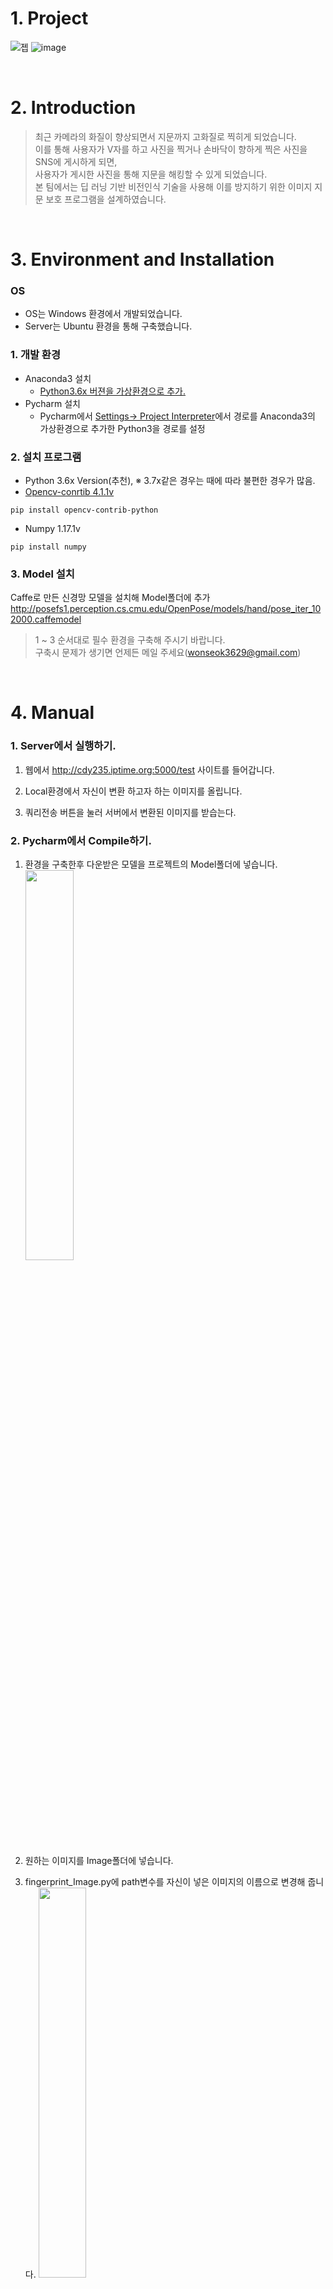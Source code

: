 # 1. Project
![젭](https://user-images.githubusercontent.com/50629716/65788145-6907b400-e195-11e9-913f-74caf29c40a7.PNG)
![image](https://user-images.githubusercontent.com/50629716/85387906-66998580-b580-11ea-9ade-237846925d4a.png)

</br>

# 2. Introduction
> 최근 카메라의 화질이 향상되면서 지문까지 고화질로 찍히게 되었습니다.</br>
> 이를 통해 사용자가 V자를 하고 사진을 찍거나 손바닥이 향하게 찍은 사진을 SNS에 게시하게 되면,</br> 
> 사용자가 게시한 사진을 통해 지문을 해킹할 수 있게 되었습니다.</br>
> 본 팀에서는 딥 러닝 기반 비전인식 기술을 사용해 이를 방지하기 위한 이미지 지문 보호 프로그램을 설계하였습니다.
</br>


# 3. Environment and Installation
### OS
* OS는 Windows 환경에서 개발되었습니다.
* Server는 Ubuntu 환경을 통해 구축했습니다.

### 1. 개발 환경
* Anaconda3 설치  
  * <a href ="http://blog.naver.com/PostView.nhn?blogId=baek2sm&logNo=221378601592&categoryNo=0&parentCategoryNo=0&viewDate=&currentPage=1&postListTopCurrentPage=1&from=postView">Python3.6x 버젼을 가상환경으로 추가.</a>
* Pycharm 설치
  * Pycharm에서 <a href="https://user-images.githubusercontent.com/50629716/65853370-3bd52480-e394-11e9-9d83-050eef6cd25a.PNG">Settings-> Project Interpreter</a>에서 경로를 Anaconda3의 가상환경으로 추가한 Python3을  경로를 설정
  
### 2. 설치 프로그램
* Python 3.6x Version(추천), ※ 3.7x같은 경우는 때에 따라 불편한 경우가 많음.
* <a href="https://dejavuqa.tistory.com/228">Opencv-conrtib 4.1.1v</a>
<pre><code>pip install opencv-contrib-python</code></pre>
* Numpy 1.17.1v
<pre><code>pip install numpy</code></pre>

### 3. Model 설치
Caffe로 만든 신경망 모델을 설치해 Model폴더에 추가</br>
http://posefs1.perception.cs.cmu.edu/OpenPose/models/hand/pose_iter_102000.caffemodel
</br>

> 1 ~ 3 순서대로 필수 환경을 구축해 주시기 바랍니다.<br>
> 구축시 문제가 생기면 언제든 메일 주세요(wonseok3629@gmail.com)
<br>

# 4. Manual
### 1. Server에서 실행하기.
1. 웹에서 http://cdy235.iptime.org:5000/test 사이트를 들어갑니다. 

2. Local환경에서 자신이 변환 하고자 하는 이미지를 올립니다.<br>

3. 쿼리전송 버튼을 눌러 서버에서 변환된 이미지를 받습는다.<br>

### 2. Pycharm에서 Compile하기.
1. 환경을 구축한후 다운받은 모델을 프로젝트의 Model폴더에 넣습니다.<br>
<img src="https://user-images.githubusercontent.com/50629716/65876724-e2391e00-e3c4-11e9-8e89-1c75c537fdd3.PNG" width="40%"></img></br>

2. 원하는 이미지를 Image폴더에 넣습니다.<br>

3. fingerprint_Image.py에 path변수를 자신이 넣은 이미지의 이름으로 변경해 줍니다.
<img src="https://user-images.githubusercontent.com/50629716/65876971-87ec8d00-e3c5-11e9-8309-28f59e09b637.PNG" width="40%"></img></br>

4. Compile 합니다.
<br>


# 5. How to make this System
### 1. Download Model and weights
본 기법은 손의 마디를 인식하는 Open CV 기법입니다.</br>
손가락의 마디를 인식하여 사용자의 손가락 구부림 정도, 취하고 있는 자세 등을 list에 담습니다.</br>
list에 담긴 번호와 이미지를 매칭합니다.</br>
### 2. apply the model
손 끝마디와 두번째 마디 간격에 맞게 원의 크기를 정해줍니다.</br>
타원을 손에 맞춰서 기울여주기 위해서 적정 각도를 찾습니다.</br>
<img src="https://user-images.githubusercontent.com/50629716/65854563-f4e92e00-e397-11e9-8310-2cc8085899db.PNG" width="40%"></img>
### 3. Draw ellipses in fingers
Draw ellipses를 통해 그려진 타원에 검은색을 채워줍니다.</br>
### 4. XOR the Original image with black
원본이미지와 검은색으로 채워진 이미지를 XOR연산을 통해</br>
처리하여 손가락의 지문이 있는 부분만 취합니다..</br>
<img src="https://user-images.githubusercontent.com/50629716/65855168-7b523f80-e399-11e9-9982-1a6ecdba1fd9.PNG" width="40%"></img>
### 5. Median Blur
2-4에서 처리한 이미지에 median blur를 적용합니다.</br>
### 6. Synthesis original and blur images
블러처리한 이미지와 원본이미지를 합칩니다.</br>
</br>

# 6. Result
> 사진이나 동영상에 찍힌 손가락의 지문 부분만 Blur 처리하는 데 성공하였습니다.</br>
<img width="605" alt="result" src="https://user-images.githubusercontent.com/50629716/65969335-93ac8200-e49f-11e9-8a5a-910dd1da0fbc.png">


# 7. Testing Video
[![Youtube가기](https://user-images.githubusercontent.com/50629716/66268115-0d17ec00-e875-11e9-83c7-9f3fef164c13.JPG)](https://www.youtube.com/watch?v=uyuQG5zebNQ&t=0s)


# 8. References
* <a href="https://answers.opencv.org/question/105994/blurred-mask-on-image/">Image bitmapping</a>
* <a href="https://www.learnopencv.com/hand-keypoint-detection-using-deep-learning-and-opencv/">Hand Landmark</a>
* <a href="https://webnautes.tistory.com/1255">Image Blur</a>
</br>

# 9. Inquiry
Email : wonseok3629@gmail.com로 문의해 주시거나 Issue를 달아주시면 감사하겠습니다.
</br>


